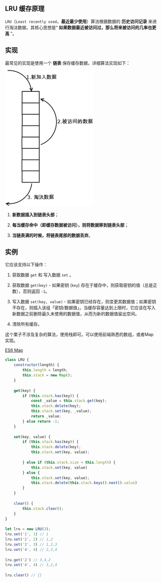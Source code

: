 ## LRU 缓存原理

`LRU`（`Least recently used`，**最近最少使用**）算法根据数据的 **历史访问记录** 来进行淘汰数据，其核心思想是“ **如果数据最近被访问过，那么将来被访问的几率也更高** ”。

## 实现

最常见的实现是使用一个 **链表** 保存缓存数据，详细算法实现如下：

![1337859321_3597](./_media/1337859321_3597.png)

1. **新数据插入到链表头部**；

2. **每当缓存命中（即缓存数据被访问），则将数据移到链表头部**；

3. **当链表满的时候，将链表尾部的数据丢弃**。

## 实例

它应该支持以下操作：

1. 获取数据 `get` 和 写入数据 `set` 。

2. 获取数据 `get(key)` - 如果密钥 (`key`) 存在于缓存中，则获取密钥的值（总是正数），否则返回 `-1`。

3. 写入数据 `set(key, value)` - 如果密钥已经存在，则变更其数据值；如果密钥不存在，则插入该组「密钥/数据值」。当缓存容量达到上限时，它应该在写入新数据之前删除最久未使用的数据值，从而为新的数据值留出空间。

4. 清除所有缓存。

<div class="Alert Alert--point">

这个栗子不涉及复杂的算法，使用栈即可。可以使用前端熟悉的数组，或者Map实现。

[ES6 Map](https://es6.ruanyifeng.com/#docs/set-map#Map)

</div>

```js
class LRU {
	constructor(length) {
		this.length = length;
		this.stack = new Map();
	}

	get(key) {
		if (this.stack.has(key)) {
			const _value = this.stack.get(key);
			this.stack.delete(key);
			this.stack.set(key, _value);
			return _value;
		} else return -1;
	}

	set(key, value) {
		if (this.stack.has(key)) {
			this.stack.delete(key);
			this.stack.set(key, value);

		} else if (this.stack.size < this.length) {
			this.stack.set(key, value)
		} else {
			this.stack.set(key, value);
			this.stack.delete(this.stack.keys().next().value)
		}
	}

	clear() {
		this.stack.clear();
	}
}

let lru = new LRU(3);
lru.set('1', 1) // 1
lru.set('2', 2) // 1,2
lru.set('3', 3) // 1,2,3
lru.set('4', 4) // 2,3,4

lru.get('2') // 3,4,2
lru.set('4', 4) // 3,2,4

lru.clear() // {}
```

